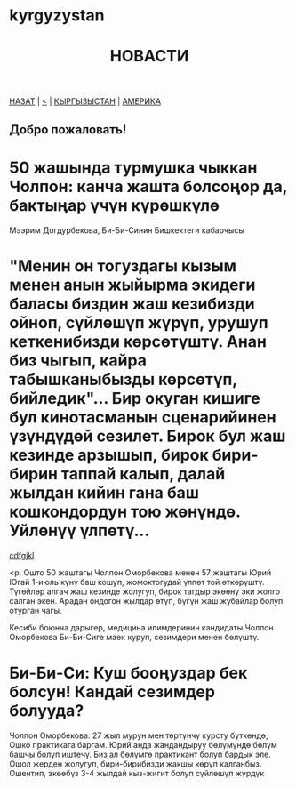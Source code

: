 # kyrgyzystan
<html>
</head> 
 <body>
  <header>
    <h1>НОВАСТИ</h1>
  </header>
  <nav><a href="https://maike1230.github.io/Russiannews/">НАЗАТ</a> | <a href="https://maike1230.github.io/Russiannews/"><</a> |
       <a href="https">КЫРГЫЗЫСТАН</a> | <a href="https://maike1230.github.io/USA/">АМЕРИКА</a></nav>
  <article>
    <h2>Добро пожаловать!</h2>
  </article>
 </body> 
  <h1>50 жашында турмушка чыккан Чолпон: канча жашта болсоңор да, бактыңар үчүн күрөшкүлө</h1>
  Мээрим Догдурбекова, Би-Би-Синин Бишкектеги кабарчысы
  <h1>"Менин он тогуздагы кызым менен анын жыйырма экидеги баласы биздин жаш кезибизди ойноп, сүйлөшүп жүрүп, урушуп кеткенибизди көрсөтүштү. Анан биз чыгып, кайра табышканыбызды көрсөтүп, бийледик"... Бир окуган кишиге бул кинотасманын сценарийинен үзүндүдөй сезилет. Бирок бул жаш кезинде арзышып, бирок бири-бирин таппай калып, далай жылдан кийин гана баш кошкондордун тою жөнүндө. Уйлөнүү үлпөтү...</h1>
  
  [cdfgjkl](https://24.kg/thumbnails/9f536/0849a/257992_w848_h445.jpg)
  
 <p. Ошто 50 жаштагы Чолпон Оморбекова менен 57 жаштагы Юрий Югай 1-июль күнү баш кошуп, жомоктогудай үлпөт той өткөрүштү. Түгөйлөр алгач жаш кезинде жолугуп, бирок тагдыр экөөнү эки жолго салган экен. Арадан ондогон жылдар өтүп, бүгүн жаш жубайлар болуп отурган чагы.</p>

Кесиби боюнча дарыгер, медицина илимдеринин кандидаты Чолпон Оморбекова Би-Би-Сиге маек куруп, сезимдери менен бөлүштү.

<h1>Би-Би-Си: Куш бооңуздар бек болсун! Кандай сезимдер болууда?</h1>

<p>Чолпон Оморбекова: 27 жыл мурун мен төртүнчү курсту бүткөндө, Ошко практикага баргам. Юрий анда жандандыруу бөлүмүндө бөлүм башчы болуп иштечү. Биз ал бөлүмгө практикант болуп бардык эле. Ошол жерден жолугуп, бири-бирибизди жакшы көрүп калганбыз. Ошентип, экөөбүз 3-4 жылдай кыз-жигит болуп сүйлөшүп жүрдүк</p>
